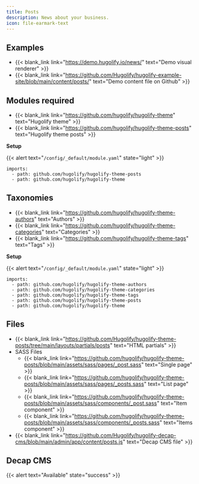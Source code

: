 ```yaml
---
title: Posts
description: News about your business.
icon: file-earmark-text
---
```


## Examples

- {{< blank_link link="https://demo.hugolify.io/news/" text="Demo visual renderer" >}}
- {{< blank_link link="https://github.com/Hugolify/hugolify-example-site/blob/main/content/posts/" text="Demo content file on Github" >}}

## Modules required

- {{< blank_link link="https://github.com/hugolify/hugolify-theme" text="Hugolify theme" >}}
- {{< blank_link link="https://github.com/hugolify/hugolify-theme-posts" text="Hugolify theme posts" >}}

**Setup**

{{< alert text="`/config/_default/module.yaml`" state="light" >}}

```go-html-template
imports:
  - path: github.com/hugolify/hugolify-theme-posts
  - path: github.com/hugolify/hugolify-theme
```

## Taxonomies

- {{< blank_link link="https://github.com/hugolify/hugolify-theme-authors" text="Authors" >}}
- {{< blank_link link="https://github.com/hugolify/hugolify-theme-categories" text="Categories" >}}
- {{< blank_link link="https://github.com/hugolify/hugolify-theme-tags" text="Tags" >}}

**Setup**

{{< alert text="`/config/_default/module.yaml`" state="light" >}}

```go-html-template
imports:
  - path: github.com/hugolify/hugolify-theme-authors
  - path: github.com/hugolify/hugolify-theme-categories
  - path: github.com/hugolify/hugolify-theme-tags
  - path: github.com/hugolify/hugolify-theme-posts
  - path: github.com/hugolify/hugolify-theme
```

## Files

- {{< blank_link link="https://github.com/Hugolify/hugolify-theme-posts/tree/main/layouts/partials/posts" text="HTML partials" >}}
- SASS Files
  - {{< blank_link link="https://github.com/hugolify/hugolify-theme-posts/blob/main/assets/sass/pages/_post.sass" text="Single page" >}}
  - {{< blank_link link="https://github.com/hugolify/hugolify-theme-posts/blob/main/assets/sass/pages/_posts.sass" text="List page" >}}
  - {{< blank_link link="https://github.com/hugolify/hugolify-theme-posts/blob/main/assets/sass/components/_post.sass" text="Item component" >}}
  - {{< blank_link link="https://github.com/hugolify/hugolify-theme-posts/blob/main/assets/sass/components/_posts.sass" text="Items component" >}}
- {{< blank_link link="https://github.com/Hugolify/hugolify-decap-cms/blob/main/admin/app/content/posts.js" text="Decap CMS file" >}}

## Decap CMS

{{< alert text="Available" state="success" >}}
